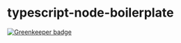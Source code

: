 # typescript-node-boilerplate

[![Greenkeeper badge](https://badges.greenkeeper.io/nfmontenegro/typescript-node-boilerplate.svg)](https://greenkeeper.io/)
